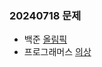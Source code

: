 ### 20240718 문제
- 백준
[올림픽](https://www.acmicpc.net/problem/8979)
- 프로그래머스
[의상](https://school.programmers.co.kr/learn/courses/30/lessons/42578)
